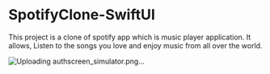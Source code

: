 # SpotifyClone-SwiftUI
This project is a clone of spotify app which is music player application. It allows, Listen to the songs you love and enjoy music from all over the world.

![Uploading authscreen_simulator.png…]()
